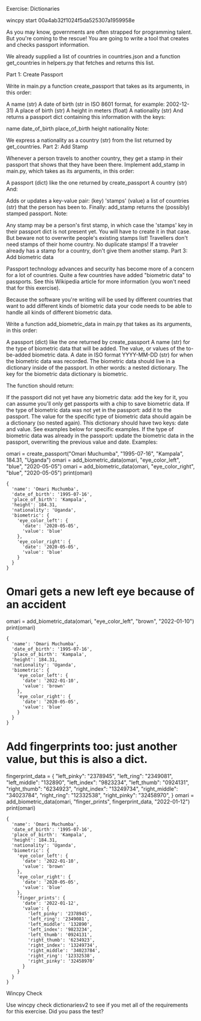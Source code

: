 Exercise: Dictionaries

wincpy start 00a4ab32f1024f5da525307a1959958e

As you may know, governments are often strapped for programming talent. But you're coming to the rescue! You are going to write a tool that creates and checks passport information.

We already supplied a list of countries in countries.json and a function get_countries in helpers.py that fetches and returns this list.

Part 1: Create Passport

Write in main.py a function create_passport that takes as its arguments, in this order:

A name (str)
A date of birth (str in ISO 8601 format, for example: 2002-12-31)
A place of birth (str)
A height in meters (float)
A nationality (str)
And returns a passport dict containing this information with the keys:

name
date_of_birth
place_of_birth
height
nationality
Note:

We express a nationality as a country (str) from the list returned by get_countries.
Part 2: Add Stamp

Whenever a person travels to another country, they get a stamp in their passport that shows that they have been there. Implement add_stamp in main.py, which takes as its arguments, in this order:

A passport (dict) like the one returned by create_passport
A country (str)
And:

Adds or updates a key-value pair:
(key) 'stamps'
(value) a list of countries (str) that the person has been to.
Finally: add_stamp returns the (possibly) stamped passport.
Note:

Any stamp may be a person's first stamp, in which case the 'stamps' key in their passport dict is not present yet. You will have to create it in that case. But beware not to overwrite people's existing stamps list!
Travellers don't need stamps of their home country.
No duplicate stamps! If a traveler already has a stamp for a country, don't give them another stamp.
Part 3: Add biometric data

Passport technology advances and security has become more of a concern for a lot of countries. Quite a few countries have added "biometric data" to passports. See this Wikipedia article for more information (you won't need that for this exercise).

Because the software you're writing will be used by different countries that want to add different kinds of biometric data your code needs to be able to handle all kinds of different biometric data.

Write a function add_biometric_data in main.py that takes as its arguments, in this order:

A passport (dict) like the one returned by create_passport
A name (str) for the type of biometric data that will be added.
The value, or values of the to-be-added biometric data.
A date in ISO format YYYY-MM-DD (str) for when the biometric data was recorded.
The biometric data should live in a dictionary inside of the passport. In other words: a nested dictionary. The key for the biometric data dictionary is biometric.

The function should return:

If the passport did not yet have any biometric data: add the key for it, you can assume you'll only get passports with a chip to save biometric data.
If the type of biometric data was not yet in the passport: add it to the passport.
The value for the specific type of biometric data should again be a dictionary (so nested again). This dictionary should have two keys: date and value. See examples below for specific examples.
If the type of biometric data was already in the passport: update the biometric data in the passport, overwriting the previous value and date.
Examples:

omari = create_passport("Omari Muchumba", "1995-07-16", "Kampala", 184.31, "Uganda")
omari = add_biometric_data(omari, "eye_color_left", "blue", "2020-05-05")
omari = add_biometric_data(omari, "eye_color_right", "blue", "2020-05-05")
print(omari)
```
{
  'name': 'Omari Muchumba', 
  'date_of_birth': '1995-07-16', 
  'place_of_birth': 'Kampala', 
  'height': 184.31, 
  'nationality': 'Uganda', 
  'biometric': {
    'eye_color_left': {
      'date': '2020-05-05',
      'value': 'blue'
    },
    'eye_color_right': {
      'date': '2020-05-05',
      'value': 'blue'
    }
  }
}
```

# Omari gets a new left eye because of an accident
omari = add_biometric_data(omari, "eye_color_left", "brown", "2022-01-10")
print(omari)
```
{
  'name': 'Omari Muchumba', 
  'date_of_birth': '1995-07-16', 
  'place_of_birth': 'Kampala', 
  'height': 184.31, 
  'nationality': 'Uganda', 
  'biometric': {
    'eye_color_left': {
      'date': '2022-01-10', 
      'value': 'brown'
    },
    'eye_color_right': {
      'date': '2020-05-05',
      'value': 'blue'
    }
  }
}
```

# Add fingerprints too: just another value, but this is also a dict.
fingerprint_data = {
    "left_pinky": "2378945",
    "left_ring": "2349081",
    "left_middle": "132890",
    "left_index": "9823234",
    "left_thumb": "0924131",
    "right_thumb": "6234923",
    "right_index": "13249734",
    "right_middle": "34023784",
    "right_ring": "12332538",
    "right_pinky": "32458970",
}
omari = add_biometric_data(omari, "finger_prints", fingerprint_data, "2022-01-12")
print(omari)
```
{
  'name': 'Omari Muchumba', 
  'date_of_birth': '1995-07-16',
  'place_of_birth': 'Kampala', 
  'height': 184.31, 
  'nationality': 'Uganda', 
  'biometric': {
    'eye_color_left': {
      'date': '2022-01-10', 
      'value': 'brown'
    },
    'eye_color_right': {
      'date': '2020-05-05',
      'value': 'blue'
    },
    'finger_prints': {
      'date': '2022-01-12',
      'value': {
        'left_pinky': '2378945', 
        'left_ring': '2349081', 
        'left_middle': '132890', 
        'left_index': '9823234', 
        'left_thumb': '0924131', 
        'right_thumb': '6234923', 
        'right_index': '13249734', 
        'right_middle': '34023784', 
        'right_ring': '12332538', 
        'right_pinky': '32458970'
      }
    }
  }
}
```
Wincpy Check

Use wincpy check dictionariesv2 to see if you met all of the requirements for this exercise. Did you pass the test?
